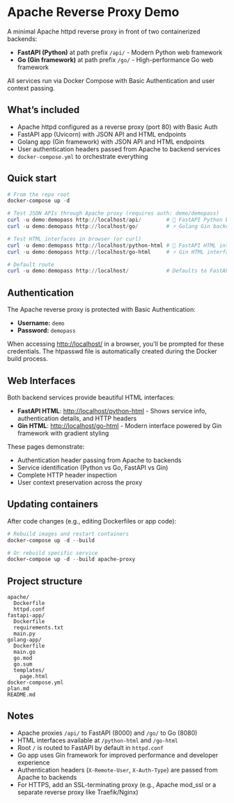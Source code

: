 # Apache Reverse Proxy Demo

A minimal Apache httpd reverse proxy in front of two containerized backends:

- **FastAPI (Python)** at path prefix `/api/` - Modern Python web framework
- **Go (Gin framework)** at path prefix `/go/` - High-performance Go web framework

All services run via Docker Compose with Basic Authentication and user context passing.

## What’s included

- Apache httpd configured as a reverse proxy (port 80) with Basic Auth
- FastAPI app (Uvicorn) with JSON API and HTML endpoints
- Golang app (Gin framework) with JSON API and HTML endpoints  
- User authentication headers passed from Apache to backend services
- `docker-compose.yml` to orchestrate everything

## Quick start

```powershell
# From the repo root
docker-compose up -d

# Test JSON APIs through Apache proxy (requires auth: demo/demopass)
curl -u demo:demopass http://localhost/api/        # 🐍 FastAPI Python backend (JSON)
curl -u demo:demopass http://localhost/go/         # ⚡ Golang Gin backend (JSON)

# Test HTML interfaces in browser (or curl)
curl -u demo:demopass http://localhost/python-html # 🐍 FastAPI HTML interface
curl -u demo:demopass http://localhost/go-html     # ⚡ Gin HTML interface

# Default route
curl -u demo:demopass http://localhost/            # Defaults to FastAPI
```

## Authentication

The Apache reverse proxy is protected with Basic Authentication:

- **Username:** `demo`
- **Password:** `demopass`

When accessing <http://localhost/> in a browser, you'll be prompted for these credentials. The htpasswd file is automatically created during the Docker build process.

## Web Interfaces

Both backend services provide beautiful HTML interfaces:

- **FastAPI HTML**: <http://localhost/python-html> - Shows service info, authentication details, and HTTP headers
- **Gin HTML**: <http://localhost/go-html> - Modern interface powered by Gin framework with gradient styling

These pages demonstrate:

- Authentication header passing from Apache to backends
- Service identification (Python vs Go, FastAPI vs Gin)
- Complete HTTP header inspection
- User context preservation across the proxy

## Updating containers

After code changes (e.g., editing Dockerfiles or app code):

```powershell
# Rebuild images and restart containers
docker-compose up -d --build

# Or rebuild specific service
docker-compose up -d --build apache-proxy
```

## Project structure

```text
apache/
  Dockerfile
  httpd.conf
fastapi-app/
  Dockerfile
  requirements.txt
  main.py
golang-app/
  Dockerfile
  main.go
  go.mod
  go.sum
  templates/
    page.html
docker-compose.yml
plan.md
README.md
```

## Notes

- Apache proxies `/api/` to FastAPI (8000) and `/go/` to Go (8080)
- HTML interfaces available at `/python-html` and `/go-html`
- Root `/` is routed to FastAPI by default in `httpd.conf`
- Go app uses Gin framework for improved performance and developer experience
- Authentication headers (`X-Remote-User`, `X-Auth-Type`) are passed from Apache to backends
- For HTTPS, add an SSL-terminating proxy (e.g., Apache mod_ssl or a separate reverse proxy like Traefik/Nginx)

